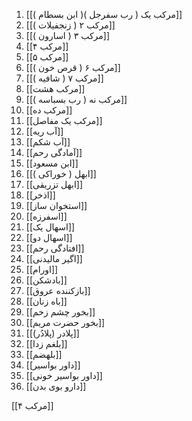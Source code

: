 

1. [[مرکب یک ( رب سفرجل )( ابن بسطام )]]
2. [[مرکب ۲ ( زنجفیلات )]]
3. [[مرکب ۳ ( اسارون )]]
4. [[مرکب ۴]]
5. [[مرکب ۵]]
6. [[مرکب ۶ ( قرص خون )]]
7. [[مرکب ۷ ( شافیه )]]
8. [[مرکب هشت]]
9. [[مرکب نه ( رب بسباسه )]]
10. [[مرکب ده]]
11. [[مرکب یک مفاصل]]
12. [[آب ریه]]
13. [[آب شکم]]
14. [[آمادگی رحم]]
15. [[ابن مسعود]]
16. [[ابهل ( خوراکی )]]
17. [[ابهل تزریقی]]
18. [[اذخر]]
19. [[استخوان ساز]]
20. [[اسفرزه]]
21. [[اسهال یک]]
22. [[اسهال دو]]
23. [[افتادگی رحم]]
24. [[اگیر مالیدنی]]
25. [[اورام]]
26. [[بادشکن]]
27. [[بازکننده عروق]]
28. [[باه زنان]]
29. [[بخور چشم زخم]]
30. [[بخور حضرت مریم]]
31. [[پلادر (پلادُر)]]
32. [[بلغم زدا]]
33. [[بلهضم]]
34. [[داور بواسیر]]
35. [[داور بواسیر خونی]]
36. [[دارو بوی بدن]]



[[مرکب ۴]]
